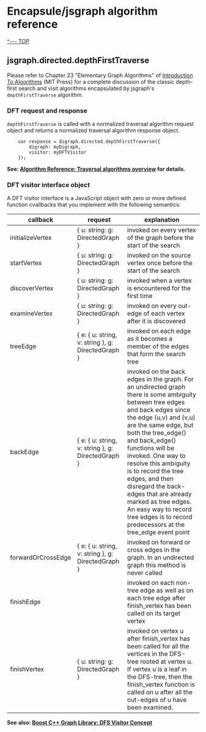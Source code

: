 # Encapsule/jsgraph algorithm reference

[^--- TOP](../README.md)

## jsgraph.directed.depthFirstTraverse

Please refer to Chapter 23 "Elementary Graph Algorithms" of [Introduction To Algorithms](https://mitpress.mit.edu/books/introduction-algorithms) (MIT Press) for a complete discussion of the classic depth-first search and visit algorithms encapsulated by jsgraph's `depthFirstTraverse` algorithm.

### DFT request and response

`depthFirstTraverse` is called with a normalized traversal algorithm request object and returns a normalized traversal algorithm response object.

        var response = digraph.directed.depthFirstTraverse({
            digraph: myDigraph,
            visitor: myDFTVisitor
        });

**See: [Algorithm Reference: Traversal algorithms overview](./algorithm-traversal.md) for details.**

### DFT visitor interface object

A DFT visitor interface is a JavaScript object with zero or more defined function cvallbacks that you implement with the following semantics:

callback | request | explanation
-------- | ------- | -----------
initializeVertex | { u: string: g: DirectedGraph } | invoked on every vertex of the graph before the start of the search
startVertex | { u: string: g: DirectedGraph } | invoked on the source vertex once before the start of the search
discoverVertex | { u: string: g: DirectedGraph } | invoked when a vertex is encountered for the first time
examineVertex | { u: string: g: DirectedGraph } | invoked on every out-edge of each vertex after it is discovered
treeEdge | { e: { u: string, v: string },  g: DirectedGraph } | invoked on each edge as it becomes a member of the edges that form the search tree
backEdge | { e: { u: string, v: string },  g: DirectedGraph } | invoked on the back edges in the graph. For an undirected graph there is some ambiguity between tree edges and back edges since the edge (u,v) and (v,u) are the same edge, but both the tree_edge() and back_edge() functions will be invoked. One way to resolve this ambiguity is to record the tree edges, and then disregard the back-edges that are already marked as tree edges. An easy way to record tree edges is to record predecessors at the tree_edge event point
forwardOrCrossEdge | { e: { u: string, v: string }, g: DirectedGraph } | invoked on forward or cross edges in the graph. In an undirected graph this method is never called
finishEdge | | invoked on each non-tree edge as well as on each tree edge after finish_vertex has been called on its target vertex
finishVertex | { u: string: g: DirectedGraph } |invoked on vertex u after finish_vertex has been called for all the vertices in the DFS-tree rooted at vertex u. If vertex u is a leaf in the DFS-tree, then the finish_vertex function is called on u after all the out-edges of u have been examined.


**See also: [Boost C++ Graph Library: DFS Visitor Concept](http://www.boost.org/doc/libs/1_55_0/libs/graph/doc/DFSVisitor.html)**

